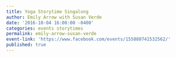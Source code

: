 ```yaml
---
title: Yoga Storytime Singalong
author: Emily Arrow with Susan Verde
date: '2016-10-04 16:00:00 -0400'
categories: events storytimes
permalink: emily-arrow-susan-verde
event-link: 'https://www.facebook.com/events/155880741532562/'
published: true
---
```

